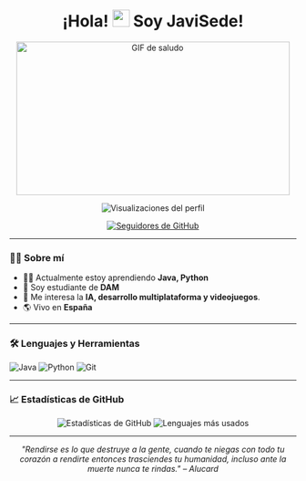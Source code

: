 <h1 align="center">¡Hola! <img src="https://media.giphy.com/media/hvRJCLFzcasrR4ia7z/giphy.gif" width="30px" alt="manito saludando"/> Soy JaviSede!</h1>

<p align="center">
  <img src="https://media.giphy.com/media/HyOOyynWxMxig/giphy.gif" alt="GIF de saludo" width="480" height="269" />
</p>

<p align="center">
  <img src="https://komarev.com/ghpvc/?username=tu-usuario&color=blue" alt="Visualizaciones del perfil" />
</p>

<p align="center">
  <a href="https://github.com/JaviSede"><img src="https://img.shields.io/github/followers/JaviSede?label=Seguidores&style=social" alt="Seguidores de GitHub" /></a>
</p>

---

### 👨‍💻 Sobre mí

- 👨‍🎓 Actualmente estoy aprendiendo **Java, Python**
- 💼 Soy estudiante de **DAM**
- 🌱 Me interesa la **IA, desarrollo multiplataforma y videojuegos**.
- 🌎 Vivo en **España**

---

### 🛠️ Lenguajes y Herramientas

<p align="left">
  <img src="https://img.shields.io/badge/Java-BC0B19?style=for-the-badge&logo=python&logoColor=white" alt="Java"/>
  <img src="https://img.shields.io/badge/Python-3776AB?style=for-the-badge&logo=python&logoColor=white" alt="Python"/>
  <img src="https://img.shields.io/badge/Git-F05032?style=for-the-badge&logo=git&logoColor=white" alt="Git"/>
  <!-- Agrega más badges según tus habilidades -->
</p>

---

### 📈 Estadísticas de GitHub

<div align="center">
  <img src="https://github-readme-stats.vercel.app/api?username=JaviSede&show_icons=true&theme=radical" alt="Estadísticas de GitHub" />
  <img src="https://github-readme-stats.vercel.app/api/top-langs/?username=JaviSede&layout=compact&theme=radical" alt="Lenguajes más usados" />
</div>

---

<p align="center">
  <em>"Rendirse es lo que destruye a la gente, cuando te niegas con todo tu corazón a rendirte entonces trasciendes tu humanidad, incluso ante la muerte nunca te rindas." – Alucard</em>
</p>

